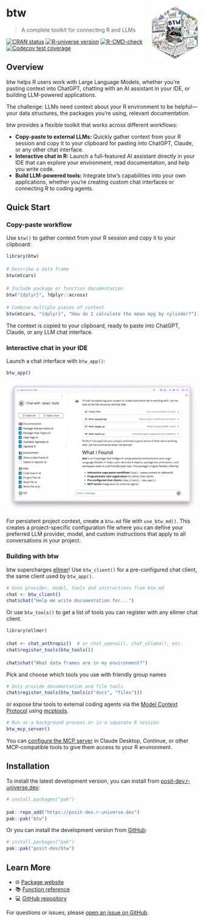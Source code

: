 
<!-- README.md is generated from README.Rmd. Please edit that file -->

# btw <a href="https://posit-dev.github.io/btw/"><img src="man/figures/logo.png" align="right" height="138" alt="btw website" /></a>

> A complete toolkit for connecting R and LLMs

<!-- badges: start -->

[![CRAN
status](https://www.r-pkg.org/badges/version/btw)](https://CRAN.R-project.org/package=btw)
[![R-universe
version](https://posit-dev.r-universe.dev/btw/badges/version)](https://posit-dev.r-universe.dev/btw)
[![R-CMD-check](https://github.com/posit-dev/btw/actions/workflows/R-CMD-check.yaml/badge.svg)](https://github.com/posit-dev/btw/actions/workflows/R-CMD-check.yaml)
[![Codecov test
coverage](https://codecov.io/gh/posit-dev/btw/graph/badge.svg)](https://app.codecov.io/gh/posit-dev/btw)
<!-- badges: end -->

## Overview

btw helps R users work with Large Language Models, whether you’re
pasting context into ChatGPT, chatting with an AI assistant in your IDE,
or building LLM-powered applications.

The challenge: LLMs need context about your R environment to be
helpful—your data structures, the packages you’re using, relevant
documentation.

btw provides a flexible toolkit that works across different workflows:

- **Copy-paste to external LLMs:** Quickly gather context from your R
  session and copy it to your clipboard for pasting into ChatGPT,
  Claude, or any other chat interface.
- **Interactive chat in R:** Launch a full-featured AI assistant
  directly in your IDE that can explore your environment, read
  documentation, and help you write code.
- **Build LLM-powered tools:** Integrate btw’s capabilities into your
  own applications, whether you’re creating custom chat interfaces or
  connecting R to coding agents.

## Quick Start

### Copy-paste workflow

Use `btw()` to gather context from your R session and copy it to your
clipboard:

``` r
library(btw)

# Describe a data frame
btw(mtcars)

# Include package or function documentation
btw("{dplyr}", ?dplyr::across)

# Combine multiple pieces of context
btw(mtcars, "{dplyr}", "How do I calculate the mean mpg by cylinder?")
```

The context is copied to your clipboard, ready to paste into ChatGPT,
Claude, or any LLM chat interface.

### Interactive chat in your IDE

Launch a chat interface with `btw_app()`:

``` r
btw_app()
```

<img src="man/figures/btw-app.png" alt="Screenshot of btw_app() in action. In the sidebar, there is a list of tools that can be toggled on and off, and in the main panel a chat interface. In the chat we can see several tool calls have been made to read files in the current project.">

For persistent project context, create a `btw.md` file with
`use_btw_md()`. This creates a project-specific configuration file where
you can define your preferred LLM provider, model, and custom
instructions that apply to all conversations in your project.

### Building with btw

btw supercharges [ellmer](https://ellmer.tidyverse.org/)! Use
`btw_client()` for a pre-configured chat client, the same client used by
`btw_app()`.

``` r
# Uses provider, model, tools and instructions from btw.md
chat <- btw_client()
chat$chat("Help me write documentation for...")
```

Or use `btw_tools()` to get a list of tools you can register with any
ellmer chat client.

``` r
library(ellmer)

chat <- chat_anthropic()  # or chat_openai(), chat_ollama(), etc.
chat$register_tools(btw_tools())

chat$chat("What data frames are in my environment?")
```

Pick and choose which tools you use with friendly group names

``` r
# Only provide documentation and file tools
chat$register_tools(btw_tools(c("docs", "files")))
```

or expose btw tools to external coding agents via the [Model Context
Protocol](https://modelcontextprotocol.org/) using
[mcptools](https://posit-dev.github.io/mcptools/).

``` r
# Run as a background process or in a separate R session
btw_mcp_server()
```

You can [configure the MCP
server](https://posit-dev.github.io/btw/reference/mcp.html) in Claude
Desktop, Continue, or other MCP-compatible tools to give them access to
your R environment.

## Installation

<!--
You can install btw from CRAN:
&#10;```r
install.packages("btw")
```
-->

To install the latest development version, you can install from
[posit-dev.r-universe.dev](https://posit-dev.r-universe.dev/):

``` r
# install.packages("pak")

pak::repo_add("https://posit-dev.r-universe.dev")
pak::pak("btw")
```

Or you can install the development version from
[GitHub](https://github.com/posit-dev/btw):

``` r
# install.packages("pak")
pak::pak("posit-dev/btw")
```

## Learn More

- 🌐 [Package website](https://posit-dev.github.io/btw/)
- 📚 [Function reference](https://posit-dev.github.io/btw/reference/)
- 💻 [GitHub repository](https://github.com/posit-dev/btw)

For questions or issues, please [open an issue on
GitHub](https://github.com/posit-dev/btw/issues).
